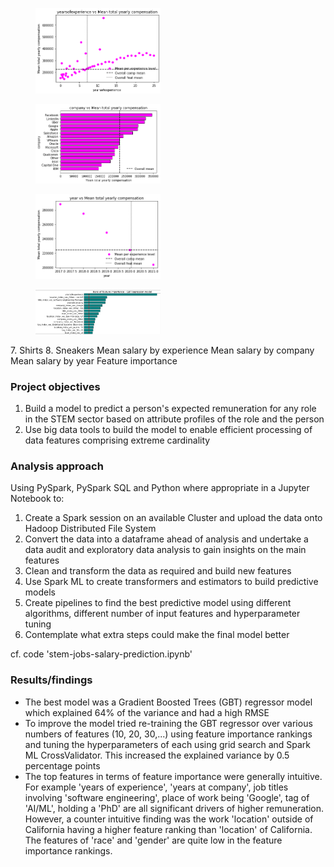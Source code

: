 <td>
       <figure>
         <img src="images/STEM1.png" width="200">
       </figure>
     </td>
     <td>
       <figure>
         <img src="images/STEM3.png" width="200">
       </figure>
     </td>
     <td>
       <figure>
         <img src="images/STEM2.png" width="200">
       </figure>
     </td>
     <td>
       <figure>
         <img src="images/STEM4.png" width="200">
       </figure>
     </td>
     <td>7. Shirts</td>
     <td>8. Sneakers</td>
   </tr>
     <tr>
     <th>Mean salary by experience</th>
     <th>Mean salary by company</th>
     <th>Mean salary by year</th>
     <th>Feature importance</th>
   <tr>
 </table>

### Project objectives

1. Build a model to predict a person's expected remuneration for any role in the STEM sector based on attribute profiles of the role and the person
2. Use big data tools to build the model to enable efficient processing of data features comprising extreme cardinality
  
### Analysis approach

Using PySpark, PySpark SQL and Python where appropriate in a Jupyter Notebook to:
1. Create a Spark session on an available Cluster and upload the data onto Hadoop Distributed File System
2. Convert the data into a dataframe ahead of analysis and undertake a data audit and exploratory data analysis to gain insights on the main features
3. Clean and transform the data as required and build new features
4. Use Spark ML to create transformers and estimators to build predictive models
5. Create pipelines to find the best predictive model using different algorithms, different number of input features and hyperparameter tuning
6. Contemplate what extra steps could make the final model better

cf. code 'stem-jobs-salary-prediction.ipynb'

### Results/findings

- The best model was a Gradient Boosted Trees (GBT) regressor model which explained 64% of the variance and had a high RMSE
- To improve the model tried re-training the GBT regressor over various numbers of features (10, 20, 30,...) using feature importance rankings and tuning the hyperparameters of each using grid search and Spark ML CrossValidator. This increased the explained variance by 0.5 percentage points
- The top features in terms of feature importance were generally intuitive. For example 'years of experience', 'years at company', job titles involving 'software engineering', place of work being 'Google', tag of 'AI/ML', holding a 'PhD' are all significant drivers of higher remuneration. However, a counter intuitive finding was the work 'location' outside of California having a higher feature ranking than 'location' of California. The features of 'race' and 'gender' are quite low in the feature importance rankings.

